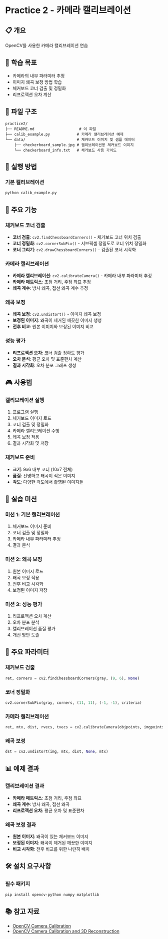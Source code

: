 # Practice 2 - 카메라 캘리브레이션

## 📋 개요
OpenCV를 사용한 카메라 캘리브레이션 연습

## 🎯 학습 목표
- 카메라의 내부 파라미터 추정
- 이미지 왜곡 보정 방법 학습
- 체커보드 코너 검출 및 정밀화
- 리프로젝션 오차 계산

## 📁 파일 구조
```
practice2/
├── README.md                    # 이 파일
├── calib_example.py            # 카메라 캘리브레이션 예제
└── data/                       # 체커보드 이미지 및 샘플 데이터
    ├── checkerboard_sample.jpg # 캘리브레이션용 체커보드 이미지
    └── checkerboard_info.txt   # 체커보드 사용 가이드
```

## 🚀 실행 방법

### 기본 캘리브레이션
```bash
python calib_example.py
```

## 🎨 주요 기능

### 체커보드 코너 검출
- **코너 검출**: `cv2.findChessboardCorners()` - 체커보드 코너 위치 검출
- **코너 정밀화**: `cv2.cornerSubPix()` - 서브픽셀 정밀도로 코너 위치 정밀화
- **코너 그리기**: `cv2.drawChessboardCorners()` - 검출된 코너 시각화

### 카메라 캘리브레이션
- **카메라 캘리브레이션**: `cv2.calibrateCamera()` - 카메라 내부 파라미터 추정
- **카메라 매트릭스**: 초점 거리, 주점 좌표 추정
- **왜곡 계수**: 방사 왜곡, 접선 왜곡 계수 추정

### 왜곡 보정
- **왜곡 보정**: `cv2.undistort()` - 이미지 왜곡 보정
- **보정된 이미지**: 왜곡이 제거된 깨끗한 이미지 생성
- **전후 비교**: 원본 이미지와 보정된 이미지 비교

### 성능 평가
- **리프로젝션 오차**: 코너 검출 정확도 평가
- **오차 분석**: 평균 오차 및 표준편차 계산
- **결과 시각화**: 오차 분포 그래프 생성

## 🎮 사용법

### 캘리브레이션 실행
1. 프로그램 실행
2. 체커보드 이미지 로드
3. 코너 검출 및 정밀화
4. 카메라 캘리브레이션 수행
5. 왜곡 보정 적용
6. 결과 시각화 및 저장

### 체커보드 준비
- **크기**: 9x6 내부 코너 (10x7 전체)
- **품질**: 선명하고 왜곡이 적은 이미지
- **각도**: 다양한 각도에서 촬영된 이미지들

## 🎯 실습 미션

### 미션 1: 기본 캘리브레이션
1. 체커보드 이미지 준비
2. 코너 검출 및 정밀화
3. 카메라 내부 파라미터 추정
4. 결과 분석

### 미션 2: 왜곡 보정
1. 원본 이미지 로드
2. 왜곡 보정 적용
3. 전후 비교 시각화
4. 보정된 이미지 저장

### 미션 3: 성능 평가
1. 리프로젝션 오차 계산
2. 오차 분포 분석
3. 캘리브레이션 품질 평가
4. 개선 방안 도출

## 🔧 주요 파라미터

### 체커보드 검출
```python
ret, corners = cv2.findChessboardCorners(gray, (9, 6), None)
```

### 코너 정밀화
```python
cv2.cornerSubPix(gray, corners, (11, 11), (-1, -1), criteria)
```

### 카메라 캘리브레이션
```python
ret, mtx, dist, rvecs, tvecs = cv2.calibrateCamera(objpoints, imgpoints, gray.shape[::-1], None, None)
```

### 왜곡 보정
```python
dst = cv2.undistort(img, mtx, dist, None, mtx)
```

## 📊 예제 결과

### 캘리브레이션 결과
- **카메라 매트릭스**: 초점 거리, 주점 좌표
- **왜곡 계수**: 방사 왜곡, 접선 왜곡
- **리프로젝션 오차**: 평균 오차 및 표준편차

### 왜곡 보정 결과
- **원본 이미지**: 왜곡이 있는 체커보드 이미지
- **보정된 이미지**: 왜곡이 제거된 깨끗한 이미지
- **비교 시각화**: 전후 비교를 위한 나란히 배치

## 🛠️ 설치 요구사항

### 필수 패키지
```bash
pip install opencv-python numpy matplotlib
```

## 📚 참고 자료
- [OpenCV Camera Calibration](https://docs.opencv.org/4.x/dc/dbb/tutorial_py_calibration.html)
- [OpenCV Camera Calibration and 3D Reconstruction](https://docs.opencv.org/4.x/d9/d0c/group__calib3d.html) 